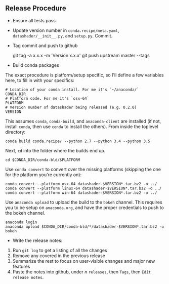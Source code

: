 ## Release Procedure

- Ensure all tests pass.

- Update version number in `conda.recipe/meta.yaml`, `datashader/__init__.py`,
  and `setup.py`. Commit.

- Tag commit and push to github

    git tag -a x.x.x -m 'Version x.x.x'
    git push upstream master --tags

- Build conda packages

The exact procedure is platform/setup specific, so I'll define a few variables
here, to fill in with your specifics:

    # Location of your conda install. For me it's `~/anaconda/`
    CONDA_DIR
    # Platform code. For me it's `osx-64`
    PLATFORM
    # Version number of datashader being released (e.g. 0.2.0)
    VERSION

This assumes `conda`, `conda-build`, and `anaconda-client` are installed (if
not, install `conda`, then use `conda` to install the others). From inside the
toplevel directory:

    conda build conda.recipe/ --python 2.7 --python 3.4 --python 3.5

Next, `cd` into the folder where the builds end up.

    cd $CONDA_DIR/conda-bld/$PLATFORM

Use `conda convert` to convert over the missing platforms (skipping the one for
the platform you're currently on):

    conda convert --platform osx-64 datashader-$VERSION*.tar.bz2 -o ../
    conda convert --platform linux-64 datashader-$VERSION*.tar.bz2 -o ../
    conda convert --platform win-64 datashader-$VERSION*.tar.bz2 -o ../

Use `anaconda upload` to upload the build to the `bokeh` channel. This requires
you to be setup on `anaconda.org`, and have the proper credentials to push to
the bokeh channel.

    anaconda login
    anaconda upload $CONDA_DIR/conda-bld/*/datashader-$VERSION*.tar.bz2 -u bokeh

- Write the release notes:

 1. Run `git log` to get a listing of all the changes
 2. Remove any covered in the previous release
 3. Summarize the rest to focus on user-visible changes and major new features
 4. Paste the notes into github, under *n* `releases`, then `Tags`, then `Edit release notes`.
